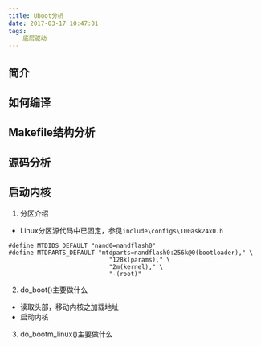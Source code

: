 ```yaml
---
title: Uboot分析
date: 2017-03-17 10:47:01
tags:
	底层驱动
---
```


<!-- more -->

## 简介
## 如何编译
## Makefile结构分析
## 源码分析
## 启动内核

 1. 分区介绍
   - Linux分区源代码中已固定，参见`include\configs\100ask24x0.h`
``` stylus
#define MTDIDS_DEFAULT "nand0=nandflash0"
#define MTDPARTS_DEFAULT "mtdparts=nandflash0:256k@0(bootloader)," \
                            "128k(params)," \
                            "2m(kernel)," \
                            "-(root)"
```
 2. do_boot()主要做什么
   - 读取头部，移动内核之加载地址
   - 启动内核
 3. do_bootm_linux()主要做什么



